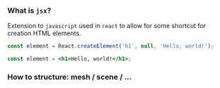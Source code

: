 ### What is `jsx`?
Extension to `javascript` used in `react` to allow for some shortcut for creation HTML elements.

```js
const element = React.createElement('h1', null, 'Hello, world!');
```

```jsx
const element = <h1>Hello, world!</h1>;
```


### How to structure: mesh / scene / ...